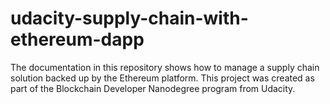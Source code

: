# udacity-supply-chain-with-ethereum-dapp
The documentation in this repository shows how to manage a supply chain solution backed up by the Ethereum platform. This project was created as part of the Blockchain Developer Nanodegree program from Udacity. 
